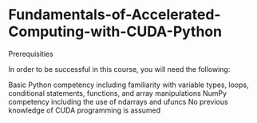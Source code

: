 # Fundamentals-of-Accelerated-Computing-with-CUDA-Python

Prerequisities

In order to be successful in this course, you will need the following:

Basic Python competency including familiarity with variable types, loops, conditional statements, functions, and array manipulations
NumPy competency including the use of ndarrays and ufuncs
No previous knowledge of CUDA programming is assumed

